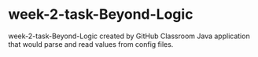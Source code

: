 # week-2-task-Beyond-Logic
week-2-task-Beyond-Logic created by GitHub Classroom
Java application that would parse and read values from config files.
